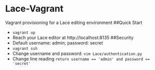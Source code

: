 # Lace-Vagrant
Vagrant provisioning for a Lace editing environment
##Quick Start
- `vagrant up`
- Reach your Lace editor at http://localhost:8135
##Security
- Default username: admin; password: secret
- `vagrant ssh`
- Change username and password:
`vim Lace/authentication.py`
- Change line reading `return username == 'admin' and password == 'secret'`



